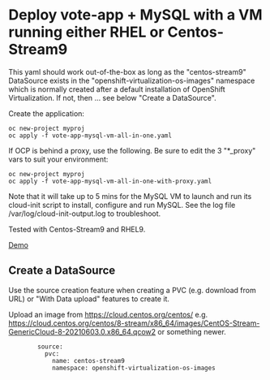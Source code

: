 # Deploy vote-app + MySQL with a VM running either RHEL or Centos-Stream9

This yaml should work out-of-the-box as long as the "centos-stream9" DataSource exists in the "openshift-virtualization-os-images" namespace which is normally created after a default installation of OpenShift Virtualization.   If not, then ... see below "Create a DataSource". 

Create the application:

```
oc new-project myproj
oc apply -f vote-app-mysql-vm-all-in-one.yaml
```

If OCP is behind a proxy, use the following. Be sure to edit the 3 "*_proxy" vars to suit your environment:
```
oc new-project myproj
oc apply -f vote-app-mysql-vm-all-in-one-with-proxy.yaml
```

Note that it will take up to 5 mins for the MySQL VM to launch and run its cloud-init script to install, configure and run MySQL.  See the log file /var/log/cloud-init-output.log to troubleshoot. 

Tested with Centos-Stream9 and RHEL9.

[Demo](./images/vote-app-plus-vm-demo.png)

## Create a DataSource

Use the source creation feature when creating a PVC (e.g. download from URL) or "With Data upload" features to create it.

Upload an image from https://cloud.centos.org/centos/
e.g.
https://cloud.centos.org/centos/8-stream/x86_64/images/CentOS-Stream-GenericCloud-8-20210603.0.x86_64.qcow2
or something newer.

```
        source:
          pvc:
            name: centos-stream9
            namespace: openshift-virtualization-os-images
```


